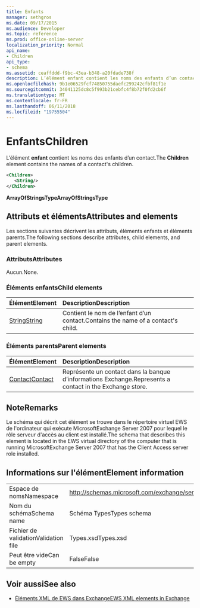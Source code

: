 ```yaml
---
title: Enfants
manager: sethgros
ms.date: 09/17/2015
ms.audience: Developer
ms.topic: reference
ms.prod: office-online-server
localization_priority: Normal
api_name:
- Children
api_type:
- schema
ms.assetid: ceaffddd-f9bc-43ea-b348-a20fdade738f
description: L’élément enfant contient les noms des enfants d’un contact.
ms.openlocfilehash: 9b1e06529fcf74850755daefc299242cfbf81f1e
ms.sourcegitcommit: 34041125dc8c5f993b21cebfc4f8b72f0fd2cb6f
ms.translationtype: MT
ms.contentlocale: fr-FR
ms.lasthandoff: 06/11/2018
ms.locfileid: "19755504"
---
```

# <a name="children"></a><span data-ttu-id="6db24-103">Enfants</span><span class="sxs-lookup"><span data-stu-id="6db24-103">Children</span></span>

<span data-ttu-id="6db24-104">L’élément **enfant** contient les noms des enfants d’un contact.</span><span class="sxs-lookup"><span data-stu-id="6db24-104">The **Children** element contains the names of a contact's children.</span></span> 
  
```xml
<Children>
   <String/>
</Children>
```

 <span data-ttu-id="6db24-105">**ArrayOfStringsType**</span><span class="sxs-lookup"><span data-stu-id="6db24-105">**ArrayOfStringsType**</span></span>
## <a name="attributes-and-elements"></a><span data-ttu-id="6db24-106">Attributs et éléments</span><span class="sxs-lookup"><span data-stu-id="6db24-106">Attributes and elements</span></span>

<span data-ttu-id="6db24-107">Les sections suivantes décrivent les attributs, éléments enfants et éléments parents.</span><span class="sxs-lookup"><span data-stu-id="6db24-107">The following sections describe attributes, child elements, and parent elements.</span></span>
  
### <a name="attributes"></a><span data-ttu-id="6db24-108">Attributs</span><span class="sxs-lookup"><span data-stu-id="6db24-108">Attributes</span></span>

<span data-ttu-id="6db24-109">Aucun.</span><span class="sxs-lookup"><span data-stu-id="6db24-109">None.</span></span>
  
### <a name="child-elements"></a><span data-ttu-id="6db24-110">Éléments enfants</span><span class="sxs-lookup"><span data-stu-id="6db24-110">Child elements</span></span>

|<span data-ttu-id="6db24-111">**Élément**</span><span class="sxs-lookup"><span data-stu-id="6db24-111">**Element**</span></span>|<span data-ttu-id="6db24-112">**Description**</span><span class="sxs-lookup"><span data-stu-id="6db24-112">**Description**</span></span>|
|:-----|:-----|
|[<span data-ttu-id="6db24-113">String</span><span class="sxs-lookup"><span data-stu-id="6db24-113">String</span></span>](string.md) <br/> |<span data-ttu-id="6db24-114">Contient le nom de l’enfant d’un contact.</span><span class="sxs-lookup"><span data-stu-id="6db24-114">Contains the name of a contact's child.</span></span>  <br/> |
   
### <a name="parent-elements"></a><span data-ttu-id="6db24-115">Éléments parents</span><span class="sxs-lookup"><span data-stu-id="6db24-115">Parent elements</span></span>

|<span data-ttu-id="6db24-116">**Élément**</span><span class="sxs-lookup"><span data-stu-id="6db24-116">**Element**</span></span>|<span data-ttu-id="6db24-117">**Description**</span><span class="sxs-lookup"><span data-stu-id="6db24-117">**Description**</span></span>|
|:-----|:-----|
|[<span data-ttu-id="6db24-118">Contact</span><span class="sxs-lookup"><span data-stu-id="6db24-118">Contact</span></span>](contact.md) <br/> |<span data-ttu-id="6db24-119">Représente un contact dans la banque d’informations Exchange.</span><span class="sxs-lookup"><span data-stu-id="6db24-119">Represents a contact in the Exchange store.</span></span>  <br/> |
   
## <a name="remarks"></a><span data-ttu-id="6db24-120">Note</span><span class="sxs-lookup"><span data-stu-id="6db24-120">Remarks</span></span>

<span data-ttu-id="6db24-121">Le schéma qui décrit cet élément se trouve dans le répertoire virtuel EWS de l'ordinateur qui exécute MicrosoftExchange Server 2007 pour lequel le rôle serveur d'accès au client est installé.</span><span class="sxs-lookup"><span data-stu-id="6db24-121">The schema that describes this element is located in the EWS virtual directory of the computer that is running MicrosoftExchange Server 2007 that has the Client Access server role installed.</span></span>
  
## <a name="element-information"></a><span data-ttu-id="6db24-122">Informations sur l'élément</span><span class="sxs-lookup"><span data-stu-id="6db24-122">Element information</span></span>

|||
|:-----|:-----|
|<span data-ttu-id="6db24-123">Espace de noms</span><span class="sxs-lookup"><span data-stu-id="6db24-123">Namespace</span></span>  <br/> |http://schemas.microsoft.com/exchange/services/2006/types  <br/> |
|<span data-ttu-id="6db24-124">Nom du schéma</span><span class="sxs-lookup"><span data-stu-id="6db24-124">Schema name</span></span>  <br/> |<span data-ttu-id="6db24-125">Schéma Types</span><span class="sxs-lookup"><span data-stu-id="6db24-125">Types schema</span></span>  <br/> |
|<span data-ttu-id="6db24-126">Fichier de validation</span><span class="sxs-lookup"><span data-stu-id="6db24-126">Validation file</span></span>  <br/> |<span data-ttu-id="6db24-127">Types.xsd</span><span class="sxs-lookup"><span data-stu-id="6db24-127">Types.xsd</span></span>  <br/> |
|<span data-ttu-id="6db24-128">Peut être vide</span><span class="sxs-lookup"><span data-stu-id="6db24-128">Can be empty</span></span>  <br/> |<span data-ttu-id="6db24-129">False</span><span class="sxs-lookup"><span data-stu-id="6db24-129">False</span></span>  <br/> |
   
## <a name="see-also"></a><span data-ttu-id="6db24-130">Voir aussi</span><span class="sxs-lookup"><span data-stu-id="6db24-130">See also</span></span>



- [<span data-ttu-id="6db24-131">Éléments XML de EWS dans Exchange</span><span class="sxs-lookup"><span data-stu-id="6db24-131">EWS XML elements in Exchange</span></span>](ews-xml-elements-in-exchange.md)

